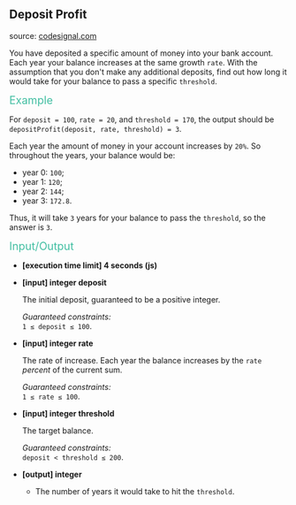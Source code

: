 <h2>Deposit Profit</h2>
<p>source: <a href="https://www.codesignal.com/">codesignal.com</a>
<div class="markdown"><p>You have deposited a specific amount of money into your bank account. Each year your balance increases at the same growth <code>rate</code>. With the assumption that you don't make any additional deposits, find out how long it would take for your balance to pass a specific <code>threshold</code>.</p>
<p><span style="color:#44BFA3;font-size:1.4em">Example</span></p>
<p>For <code>deposit = 100</code>, <code>rate = 20</code>, and <code>threshold = 170</code>, the output should be<br>
<code>depositProfit(deposit, rate, threshold) = 3</code>.</p>
<p>Each year the amount of money in your account increases by <code>20%</code>. So throughout the years, your balance would be:</p>
<ul>
<li>year 0: <code>100</code>;</li>
<li>year 1: <code>120</code>;</li>
<li>year 2: <code>144</code>;</li>
<li>year 3: <code>172.8</code>.</li>
</ul>
<p>Thus, it will take <code>3</code> years for your balance to pass the <code>threshold</code>, so the answer is <code>3</code>.</p>
<p><span style="color:#44BFA3;font-size:1.4em">Input/Output</span></p>
<ul>
<li>
<p><strong>[execution time limit] 4 seconds (js)</strong></p>
</li>
<li>
<p><strong>[input] integer deposit</strong></p>
<p>The initial deposit, guaranteed to be a positive integer.</p>
<p><em>Guaranteed constraints:</em><br>
<code>1 ≤ deposit ≤ 100</code>.</p>
</li>
<li>
<p><strong>[input] integer rate</strong></p>
<p>The rate of increase. Each year the balance increases by the <code>rate</code> <em>percent</em> of the current sum.</p>
<p><em>Guaranteed constraints:</em><br>
<code>1 ≤ rate ≤ 100</code>.</p>
</li>
<li>
<p><strong>[input] integer threshold</strong></p>
<p>The target balance.</p>
<p><em>Guaranteed constraints:</em><br>
<code>deposit &lt; threshold ≤ 200</code>.</p>
</li>
<li>
<p><strong>[output] integer</strong></p>
<ul>
<li>The number of years it would take to hit the <code>threshold</code>.</li>
</ul>
</li>
</ul>
</div>